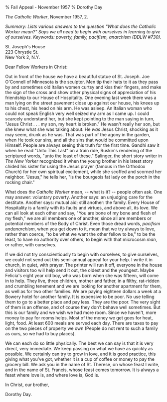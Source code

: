 % Fall Appeal - November 1957
% Dorothy Day

*The Catholic Worker*, November 1957, 2.

*Summary: Lists various answers to the question "What does *the Catholic
Worker* mean?" Says we all need to begin with ourselves in learning to
give of ourselves. Keywords: poverty, family, pacifism, anarchism (DDLW
\#730).*

St. Joseph's House  
223 Chrystie St.  
New York 2, N.Y.

Dear Fellow Workers in Christ:

Out in front of the house we have a beautiful statue of St. Joseph. Joe
O'Connell of Minnesota is the sculptor. Men tip their hats to it as they
pass by and sometimes old Italian women curtsy and kiss their fingers,
and make the sign of the cross and show other physical signs of
appreciation of his friendship to our House of Hospitality. One evening
last week there was a man lying on the street pavement close up against
our house, his knees up to his chest, his head on his arm. He was
asleep. An Italian woman who could not speak English very well seized my
arm as I came up. I could scarcely understand her, but she kept pointing
to the man saying in turn, "Jesus Christ . . . my son, my heart is
broken." He wasn't really her son, but she knew what she was talking
about. He *was* Jesus Christ, shocking as it may seem, drunk as he was.
That was part of the agony in the garden, when He took our sins, and all
the sins that would be committed upon Himself. People are always seeing
this truth for the first time. Gandhi saw it when he read "Unto This
Last" on a train ride, Ruskin's rendering of the scriptured words, "unto
the least of these." Salinger, the short story writer in *The New
Yorker* recognized it when the young brother in his latest story chided
his sister for using the Jesus prayer (famous in the Orthodox Church)
for her own spiritual excitement, while she scoffed and scorned her
neighbor. "Jesus," he tells her, "is the bourgeois fat lady on the porch
in the rocking chair."

What does *the Catholic Worker* mean, -- what is it? -- people often
ask. One may answer: voluntary poverty. Another says: an unjudging care
for the destitute. Another says: mutual aid; still another: the family.
Every House of Hospitality is a family with its faults and virtues, and
above all, its love. We can all look at each other and say, "You are
bone of my bone and flesh of my flesh," we are all members one of
another, since all are members or potential members of the Body of
Christ. Even those dread words, *pacifism* and*anarchism*, when you get
down to it, mean that we try always to love, rather than coerce, "to be
what we want the other fellow to be," to be the least, to have no
authority over others, to begin with that microcosm *man*, or rather,
with ourselves.

If we did not try conscientiously to begin with ourselves, to give
ourselves, we could not send out this semi-annual appeal for your help.
I write it in church, in quiet, with prayer. The printer will run it
off, everyone in the house and visitors too will help send it out, the
oldest and the youngest. Maybe Felicia's eight year old boy, who was
born when she was fifteen, will come in to help. They live, three
children, mother and father, in a filthy, rat-ridden and crumbling
tenement and we are looking for another apartment for them, as well as
for two other families. We are paying eighteen dollars a week at a
Bowery hotel for another family. It is expensive to be poor. No use
telling them to go to a better place and pay less. They are the poor.
The very sight of them is an offense, and of course they don't behave
well sometimes. But this is our family and we wish we had more room.
Since we haven't, more money to pay for rooms helps. Most of the money
we get goes for heat, light, food. At least 600 meals are served each
day. There are taxes to pay on the two pieces of property we own (People
do not rent to such a family as ours, so we had to buy places).

We can each do so little physically. The best we can say is that it is
very direct, very immediate. We keep passing on what we have as quickly
as possible. We certainly can try to grow in love, and it is good
practice, this giving what you've got, whether it is a cup of coffee or
money to pay the grocery bill. We ask you in the name of St. Therese, on
whose feast I write, and in the name of St. Francis, whose feast comes
tomorrow. It is always a feast where love is, and where love is, God is.

In Christ, our brother,

Dorothy Day.
